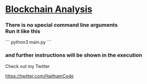 <h1><u>Blockchain Analysis</u></h1>

<h3>There is no special command line arguments<br>Run it like this</h3>
``` 
python3 main.py
```

<h3>and further instructions will be shown in the execution</h3>

Check out my Twitter

https://twitter.com/HaithamCode
